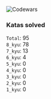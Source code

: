 ![Codewars](https://www.codewars.com/users/PheRum/badges/large)

### Katas solved

`Total`: 95 \
`8_kyu`: 78 \
`7_kyu`: 13 \
`6_kyu`: 4 \
`5_kyu`: 0 \
`4_kyu`: 0 \
`3_kyu`: 0 \
`2_kyu`: 0 \
`1_kyu`: 0
